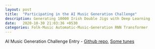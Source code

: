 ```yaml
---
layout: post
title:  "Participating in the AI Music Generation Challenge"
description: Generating 10000 Irish Double Jigs with Deep Learning
date:   2020-10-30 21:03:36 +0530
categories: Folk-Music Automatic-Music-Generation RNN Transformer
---
```


AI Music Generation Challenge Entry - [Github repo][github-repo], [Some tunes][some-tunes]

[github-repo]: https://github.com/richhiey1996/AI-Music-Generation-Challenge-2020
[some-tunes]: https://drive.google.com/drive/folders/1U4_LiVNSHpq68k-ZgVCLPG3IqHDjUaSG?usp=sharing
